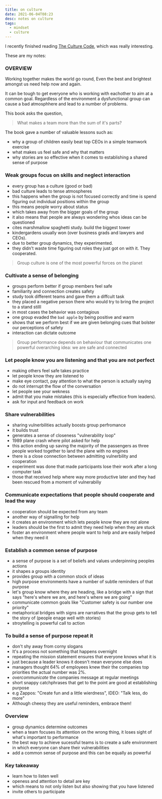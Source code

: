 ```yaml
---
title: on culture
date: 2021-06-04T08:23
desc: notes on culture
tags:
  - mindset 
  - culture
---
```


I recently finished reading [The Culture Code](https://www.goodreads.com/book/show/33517721-the-culture-code), which was really interesting.

These are my notes:

### OVERVIEW

Working together makes the world go round, Even the best and brightest amongst us need help now and again.

It can be tough to get everyone who is working with eachother to aim at a common goal. Regardless of the environment a dysfunctional group can cause a bad atmosphhere and lead to a number of problems.

This book asks the question,

> What makes a team more than the sum of it's parts?

The book gave a number of valuable lessons such as:

* why a group of children easily beat top CEOs in a simple teamwork exercise
* what makes us feel safe and why that matters
* why stories are so effective when it comes to establishing a shared sense of purpose

### Weak groups focus on skills and neglect interaction

* every group has a culture (good or bad)
* bad culture leads to tense atmospheres
* this happens when the group is not focused correctly and time is spend figuring out individual positions within the group
* this means people worry about status
* which takes away from the bigger goals of the group
* it also means that people are always wondering whos ideas can be questioned
* cites marshmallow spaghetti study. build the biggest tower
* kindergardens usually won (over business grads and lawyers and CEOs).
* due to better group dynamics, they experimented.
* they didn't waste time figuring out roles they just got on with it. They cooperated.

> Group culture is one of the most powerful forces on the planet

### Cultivate a sense of belonging

* groups perform better if group members feel safe
* familiarity and connection creates safety
* study took different teams and gave them a diffcult task
* they placed a negative person there who would try to bring the project to a stand stilll
* in most cases the behavior was contagious
* one group evaded the `bad apple` by being positive and warm
* shows that we perform best if we are given belonging cues that bolster our perceptions of safety
* interaction can dictate outcome

> Group performance depends on behaviour that communicates one powerful overarching idea: we are safe and connected

### Let people know you are listening and that you are not perfect

* making others feel safe takes practice
* let people know they are listened to
* make eye contact, pay attention to what the person is actually saying
* do not interrupt the flow of the conversation
* let people see your wekness
* admit that you make mistakes (this is especially effectice from leaders).
* ask for input and feedback on work

### Share vulnerabilities

* sharing vulnerbilities actually boosts group perfromance
* it builds trust
* generates a sense of closeness "vulnerability loop"
* 1989 plane crash where pilot asked for help
* this action ending up saving the majority of the passengers as three people worked together to land the plane with no engines
* there is a close connection between admitting vulnerbility and cooperation
* experiment was done that made participants lose their work after a long computer task
* those that received help where way more productive later and they had been rescued from a moment of vulnerabiliy

### Communicate expectations that people should cooperate and lead the way

* cooperation should be expected from any team
* another way of signalling for help
* it creates an environment which lets people know they are not alone
* leaders should be the first to admit they need help when they are stuck
* foster an environment where people want to help and are easily helped when they need it

### Establish a common sense of purpose

* a sense of purpose is a set of beliefs and values underpinning peoples actions
* it shapes a groups identity
* provides group with a common stock of ideas
* high purpose environments have a number of subtle reminders of that purpose
* let's group know where they are heading, like a bridge with a sign that says "here's where we are, and here's where we are going"
* communicate common goals like "Customer safety is our number one priority"
* metaphorical bridges with signs are narratives that the group gets to tell the story of (people enage well with stories)
* stroytelling is powerful call to action

### To build a sense of purpose repeat it

* don't shy away from corny slogans 
* It's a process not something that happens overnight
* repeating the mission statement ensures that everyone knows what it is
* just because a leader knows it doesn't mean everyone else does
* managers thought 64% of employees knew their the companies top priorities the actual number was 2%.
* _overcommunicate_ the companies message at regular meetings
* short snappy catchphrases that get to the point are good at establishing purpose
*  e.g Zappos: "Create fun and a little wierdness", IDEO: "Talk less, do more"
*  Although cheesy they are useful reminders, embrace them!

### Overview

* group dynamics determine outcomes
* when a team focuses its attention on the wrong thing, it loses sight of what's important to performance
* the best way to achieve sucessful teams is to create a safe environment in which everyone can share their vulnerabilities
* add a common sense of purpose and this can be equally as powerful

### Key takeaway

* learn how to listen well 
* openess and attention to detail are key
* which means to not only listen but also showing that you have listened
* invite others to participate

